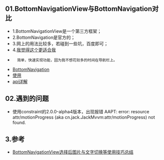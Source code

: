 ## 01.BottomNavigationView与BottomNavigation对比

+ 1.BottomNavigationView是一个第三方框架；
+ 2.BottomNavigation是官方的；
+ 3.网上的用法比较多，若碰到一些坑，百度即可；
+ 4.[我觉得这个更适合我](https://github.com/Vincent7Wong/EasyNavigation)
+       简单，快速实现功能，因为我不想花较多的时间在导航栏上。


+ [BottomNavigation](https://github.com/Ashok-Varma/BottomNavigation)
+ [使用](https://github.com/Ashok-Varma/BottomNavigation/wiki)
+ [api详解](https://www.cnblogs.com/geili/p/10247773.html)

## 02.遇到的问题
+ 使用constraint的2.0.0-alpha4版本，出现报错
     AAPT: error: resource attr/motionProgress (aka cn.jack.JackMvvm:attr/motionProgress) not found.
        
        
## 3.参考
+ [BottomNavigationView选择后图片与文字切换等使用技巧总结](https://www.tpyyes.com/a/android/891.html)        